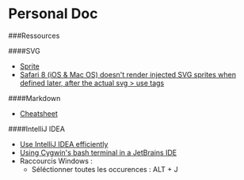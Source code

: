 # Personal Doc

###Ressources

####SVG
- [Sprite](https://css-tricks.com/svg-sprites-use-better-icon-fonts/)
- [Safari 8 (iOS & Mac OS) doesn't render injected SVG sprites when defined later, after the actual svg > use tags](https://gist.github.com/rhawbert/05c7a758cb22d2a1ed24)

####Markdown
- [Cheatsheet](https://github.com/adam-p/markdown-here/wiki/Markdown-Cheatsheet)

####IntelliJ IDEA
- [Use IntelliJ IDEA efficiently](https://vimeo.com/98922030)
- [Using Cygwin's bash terminal in a JetBrains IDE](http://engineroom.teamwork.com/using-cygwins-bash-terminal-in-a-jetbrains-ide/)
- Raccourcis  Windows : 
  - Séléctionner toutes les occurences : ALT + J




